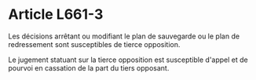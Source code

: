 # Article L661-3

Les décisions arrêtant ou modifiant le plan de sauvegarde ou le plan de redressement sont susceptibles de tierce opposition.

Le jugement statuant sur la tierce opposition est susceptible d'appel et de pourvoi en cassation de la part du tiers opposant.
